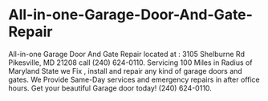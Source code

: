 # All-in-one-Garage-Door-And-Gate-Repair
All-in-one Garage Door And Gate Repair located at : 3105 Shelburne Rd Pikesville, MD 21208 call (240) 624-0110. Servicing 100 Miles in Radius of Maryland State we Fix , install and repair any kind of garage doors and gates. We Provide Same-Day services and emergency repairs in after office hours. Get your beautiful Garage door today! (240) 624-0110. 
